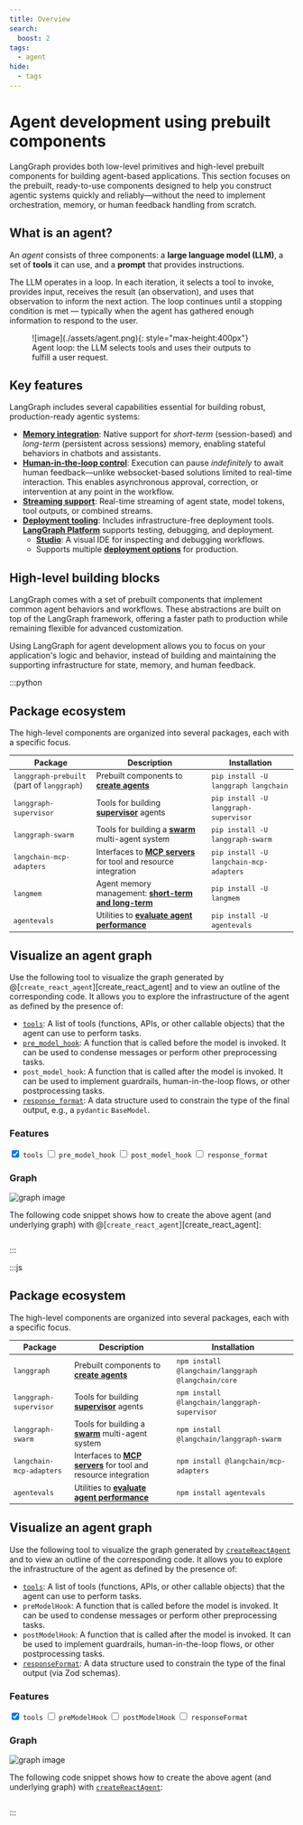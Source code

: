 ```yaml
---
title: Overview
search:
  boost: 2
tags:
  - agent
hide:
  - tags
---
```


# Agent development using prebuilt components

LangGraph provides both low-level primitives and high-level prebuilt components for building agent-based applications. This section focuses on the prebuilt, ready-to-use components designed to help you construct agentic systems quickly and reliably—without the need to implement orchestration, memory, or human feedback handling from scratch.

## What is an agent?

An _agent_ consists of three components: a **large language model (LLM)**, a set of **tools** it can use, and a **prompt** that provides instructions.

The LLM operates in a loop. In each iteration, it selects a tool to invoke, provides input, receives the result (an observation), and uses that observation to inform the next action. The loop continues until a stopping condition is met — typically when the agent has gathered enough information to respond to the user.

<figure markdown="1">
![image](./assets/agent.png){: style="max-height:400px"}
<figcaption>Agent loop: the LLM selects tools and uses their outputs to fulfill a user request.</figcaption>
</figure>

## Key features

LangGraph includes several capabilities essential for building robust, production-ready agentic systems:

- [**Memory integration**](../how-tos/memory/add-memory.md): Native support for _short-term_ (session-based) and _long-term_ (persistent across sessions) memory, enabling stateful behaviors in chatbots and assistants.
- [**Human-in-the-loop control**](../concepts/human_in_the_loop.md): Execution can pause _indefinitely_ to await human feedback—unlike websocket-based solutions limited to real-time interaction. This enables asynchronous approval, correction, or intervention at any point in the workflow.
- [**Streaming support**](../how-tos/streaming.md): Real-time streaming of agent state, model tokens, tool outputs, or combined streams.
- [**Deployment tooling**](../tutorials/langgraph-platform/local-server.md): Includes infrastructure-free deployment tools. [**LangGraph Platform**](https://langchain-ai.github.io/langgraph/concepts/langgraph_platform/) supports testing, debugging, and deployment.
  - **[Studio](https://langchain-ai.github.io/langgraph/concepts/langgraph_studio/)**: A visual IDE for inspecting and debugging workflows.
  - Supports multiple [**deployment options**](https://langchain-ai.github.io/langgraph/concepts/deployment_options.md) for production.

## High-level building blocks

LangGraph comes with a set of prebuilt components that implement common agent behaviors and workflows. These abstractions are built on top of the LangGraph framework, offering a faster path to production while remaining flexible for advanced customization.

Using LangGraph for agent development allows you to focus on your application's logic and behavior, instead of building and maintaining the supporting infrastructure for state, memory, and human feedback.

:::python

## Package ecosystem

The high-level components are organized into several packages, each with a specific focus.

| Package                                    | Description                                                                              | Installation                            |
| ------------------------------------------ | ---------------------------------------------------------------------------------------- | --------------------------------------- |
| `langgraph-prebuilt` (part of `langgraph`) | Prebuilt components to [**create agents**](./agents.md)                                  | `pip install -U langgraph langchain`    |
| `langgraph-supervisor`                     | Tools for building [**supervisor**](./multi-agent.md#supervisor) agents                  | `pip install -U langgraph-supervisor`   |
| `langgraph-swarm`                          | Tools for building a [**swarm**](./multi-agent.md#swarm) multi-agent system              | `pip install -U langgraph-swarm`        |
| `langchain-mcp-adapters`                   | Interfaces to [**MCP servers**](./mcp.md) for tool and resource integration              | `pip install -U langchain-mcp-adapters` |
| `langmem`                                  | Agent memory management: [**short-term and long-term**](../how-tos/memory/add-memory.md) | `pip install -U langmem`                |
| `agentevals`                               | Utilities to [**evaluate agent performance**](./evals.md)                                | `pip install -U agentevals`             |

## Visualize an agent graph

Use the following tool to visualize the graph generated by
@[`create_react_agent`][create_react_agent]
and to view an outline of the corresponding code.
It allows you to explore the infrastructure of the agent as defined by the presence of:

- [`tools`](../how-tos/tool-calling.md): A list of tools (functions, APIs, or other callable objects) that the agent can use to perform tasks.
- [`pre_model_hook`](../how-tos/create-react-agent-manage-message-history.ipynb): A function that is called before the model is invoked. It can be used to condense messages or perform other preprocessing tasks.
- `post_model_hook`: A function that is called after the model is invoked. It can be used to implement guardrails, human-in-the-loop flows, or other postprocessing tasks.
- [`response_format`](../agents/agents.md#6-configure-structured-output): A data structure used to constrain the type of the final output, e.g., a `pydantic` `BaseModel`.

<div class="agent-layout">
  <div class="agent-graph-features-container">
    <div class="agent-graph-features">
      <h3 class="agent-section-title">Features</h3>
      <label><input type="checkbox" id="tools" checked> <code>tools</code></label>
      <label><input type="checkbox" id="pre_model_hook"> <code>pre_model_hook</code></label>
      <label><input type="checkbox" id="post_model_hook"> <code>post_model_hook</code></label>
      <label><input type="checkbox" id="response_format"> <code>response_format</code></label>
    </div>
  </div>

  <div class="agent-graph-container">
    <h3 class="agent-section-title">Graph</h3>
    <img id="agent-graph-img" src="../assets/react_agent_graphs/0001.svg" alt="graph image" style="max-width: 100%;"/>
  </div>
</div>

The following code snippet shows how to create the above agent (and underlying graph) with
@[`create_react_agent`][create_react_agent]:

<div class="language-python">
  <pre><code id="agent-code" class="language-python"></code></pre>
</div>

<script>
function getCheckedValue(id) {
  return document.getElementById(id).checked ? "1" : "0";
}

function getKey() {
  return [
    getCheckedValue("response_format"),
    getCheckedValue("post_model_hook"),
    getCheckedValue("pre_model_hook"),
    getCheckedValue("tools")
  ].join("");
}

function generateCodeSnippet({ tools, pre, post, response }) {
  const lines = [
    "from langgraph.prebuilt import create_react_agent",
    "from langchain_openai import ChatOpenAI"
  ];

  if (response) lines.push("from pydantic import BaseModel");

  lines.push("", 'model = ChatOpenAI("o4-mini")', "");

  if (tools) {
    lines.push(
      "def tool() -> None:",
      '    """Testing tool."""',
      "    ...",
      ""
    );
  }

  if (pre) {
    lines.push(
      "def pre_model_hook() -> None:",
      '    """Pre-model hook."""',
      "    ...",
      ""
    );
  }

  if (post) {
    lines.push(
      "def post_model_hook() -> None:",
      '    """Post-model hook."""',
      "    ...",
      ""
    );
  }

  if (response) {
    lines.push(
      "class ResponseFormat(BaseModel):",
      '    """Response format for the agent."""',
      "    result: str",
      ""
    );
  }

  lines.push("agent = create_react_agent(");
  lines.push("    model,");

  if (tools) lines.push("    tools=[tool],");
  if (pre) lines.push("    pre_model_hook=pre_model_hook,");
  if (post) lines.push("    post_model_hook=post_model_hook,");
  if (response) lines.push("    response_format=ResponseFormat,");

  lines.push(")", "", "agent.get_graph().draw_mermaid_png()");

  return lines.join("\n");
}

async function render() {
  const key = getKey();
  document.getElementById("agent-graph-img").src = `../assets/react_agent_graphs/${key}.svg`;

  const state = {
    tools: document.getElementById("tools").checked,
    pre: document.getElementById("pre_model_hook").checked,
    post: document.getElementById("post_model_hook").checked,
    response: document.getElementById("response_format").checked
  };

  document.getElementById("agent-code").textContent = generateCodeSnippet(state);
}

function initializeWidget() {
  render(); // no need for `await` here
  document.querySelectorAll(".agent-graph-features input").forEach((input) => {
    input.addEventListener("change", render);
  });
}

// Init for both full reload and SPA nav (used by MkDocs Material)
window.addEventListener("DOMContentLoaded", initializeWidget);
document$.subscribe(initializeWidget);
</script>

:::

:::js

## Package ecosystem

The high-level components are organized into several packages, each with a specific focus.

| Package                  | Description                                                                 | Installation                                       |
| ------------------------ | --------------------------------------------------------------------------- | -------------------------------------------------- |
| `langgraph`              | Prebuilt components to [**create agents**](./agents.md)                     | `npm install @langchain/langgraph @langchain/core` |
| `langgraph-supervisor`   | Tools for building [**supervisor**](./multi-agent.md#supervisor) agents     | `npm install @langchain/langgraph-supervisor`      |
| `langgraph-swarm`        | Tools for building a [**swarm**](./multi-agent.md#swarm) multi-agent system | `npm install @langchain/langgraph-swarm`           |
| `langchain-mcp-adapters` | Interfaces to [**MCP servers**](./mcp.md) for tool and resource integration | `npm install @langchain/mcp-adapters`              |
| `agentevals`             | Utilities to [**evaluate agent performance**](./evals.md)                   | `npm install agentevals`                           |

## Visualize an agent graph

Use the following tool to visualize the graph generated by [`createReactAgent`](/langgraphjs/reference/functions/langgraph_prebuilt.createReactAgent.html) and to view an outline of the corresponding code. It allows you to explore the infrastructure of the agent as defined by the presence of:

- [`tools`](./tools.md): A list of tools (functions, APIs, or other callable objects) that the agent can use to perform tasks.
- `preModelHook`: A function that is called before the model is invoked. It can be used to condense messages or perform other preprocessing tasks.
- `postModelHook`: A function that is called after the model is invoked. It can be used to implement guardrails, human-in-the-loop flows, or other postprocessing tasks.
- [`responseFormat`](./agents.md#6-configure-structured-output): A data structure used to constrain the type of the final output (via Zod schemas).

<div class="agent-layout">
  <div class="agent-graph-features-container">
    <div class="agent-graph-features">
      <h3 class="agent-section-title">Features</h3>
      <label><input type="checkbox" id="tools" checked> <code>tools</code></label>
      <label><input type="checkbox" id="preModelHook"> <code>preModelHook</code></label>
      <label><input type="checkbox" id="postModelHook"> <code>postModelHook</code></label>
      <label><input type="checkbox" id="responseFormat"> <code>responseFormat</code></label>
    </div>
  </div>

  <div class="agent-graph-container">
    <h3 class="agent-section-title">Graph</h3>
    <img id="agent-graph-img" src="../assets/react_agent_graphs/0001.svg" alt="graph image" style="max-width: 100%;"/>
  </div>
</div>

The following code snippet shows how to create the above agent (and underlying graph) with [`createReactAgent`](/langgraphjs/reference/functions/langgraph_prebuilt.createReactAgent.html):

<div class="language-typescript">
  <pre><code id="agent-code" class="language-typescript"></code></pre>
</div>

<script>
function getCheckedValue(id) {
  return document.getElementById(id).checked ? "1" : "0";
}

function getKey() {
  return [
    getCheckedValue("responseFormat"),
    getCheckedValue("postModelHook"),
    getCheckedValue("preModelHook"),
    getCheckedValue("tools")
  ].join("");
}

function dedent(strings, ...values) {
  const str = String.raw({ raw: strings }, ...values)
  const [space] = str.split("\n").filter(Boolean).at(0).match(/^(\s*)/)
  const spaceLen = space.length
  return str.split("\n").map(line => line.slice(spaceLen)).join("\n").trim()
}

Object.assign(dedent, {
  offset: (size) => (strings, ...values) => {
    return dedent(strings, ...values).split("\n").map(line => " ".repeat(size) + line).join("\n")
  }
})




function generateCodeSnippet({ tools, pre, post, response }) {
  const lines = []

  lines.push(dedent`
    import { createReactAgent } from "@langchain/langgraph/prebuilt";
    import { ChatOpenAI } from "@langchain/openai";
  `)

  if (tools) lines.push(`import { tool } from "@langchain/core/tools";`);  
  if (response || tools) lines.push(`import { z } from "zod";`);

  lines.push("", dedent`
    const agent = createReactAgent({
      llm: new ChatOpenAI({ model: "o4-mini" }),
  `)

  if (tools) {
    lines.push(dedent.offset(2)`
      tools: [
        tool(() => "Sample tool output", {
          name: "sampleTool",
          schema: z.object({}),
        }),
      ],
    `)
  }

  if (pre) {
    lines.push(dedent.offset(2)`
      preModelHook: (state) => ({ llmInputMessages: state.messages }),
    `)
  }

  if (post) {
    lines.push(dedent.offset(2)`
      postModelHook: (state) => state,
    `)
  }

  if (response) {
    lines.push(dedent.offset(2)`
      responseFormat: z.object({ result: z.string() }),
    `)
  }

  lines.push(`});`);

  return lines.join("\n");
}

function render() {
  const key = getKey();
  document.getElementById("agent-graph-img").src = `../assets/react_agent_graphs/${key}.svg`;

  const state = {
    tools: document.getElementById("tools").checked,
    pre: document.getElementById("preModelHook").checked,
    post: document.getElementById("postModelHook").checked,
    response: document.getElementById("responseFormat").checked
  };

  document.getElementById("agent-code").textContent = generateCodeSnippet(state);
}

function initializeWidget() {
  render(); // no need for `await` here
  document.querySelectorAll(".agent-graph-features input").forEach((input) => {
    input.addEventListener("change", render);
  });
}

// Init for both full reload and SPA nav (used by MkDocs Material)
window.addEventListener("DOMContentLoaded", initializeWidget);
document$.subscribe(initializeWidget);
</script>

:::
